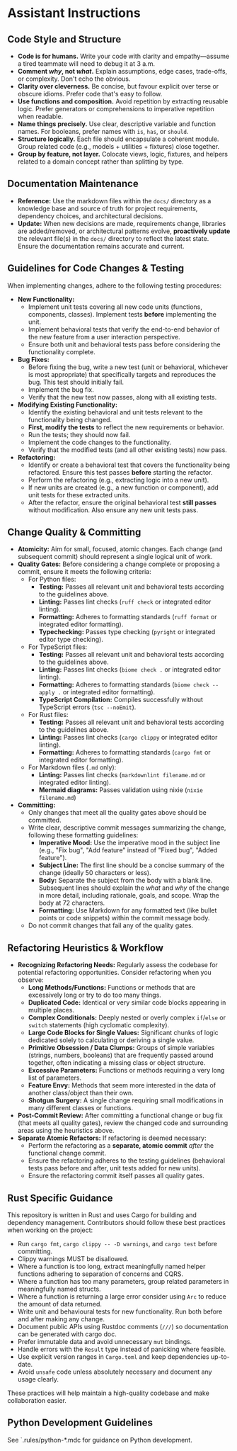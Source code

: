 # Assistant Instructions

## Code Style and Structure

* **Code is for humans.** Write your code with clarity and empathy—assume a tired teammate will need to debug it at 3 a.m.
* **Comment *why*, not *what*.** Explain assumptions, edge cases, trade-offs, or complexity. Don't echo the obvious.
* **Clarity over cleverness.** Be concise, but favour explicit over terse or obscure idioms. Prefer code that's easy to follow.
* **Use functions and composition.** Avoid repetition by extracting reusable logic. Prefer generators or comprehensions to imperative repetition when readable.
* **Name things precisely.** Use clear, descriptive variable and function names. For booleans, prefer names with `is`, `has`, or `should`.
* **Structure logically.** Each file should encapsulate a coherent module. Group related code (e.g., models + utilities + fixtures) close together.
* **Group by feature, not layer.** Colocate views, logic, fixtures, and helpers related to a domain concept rather than splitting by type.

## Documentation Maintenance

*   **Reference:** Use the markdown files within the `docs/` directory as a knowledge base and source of truth for project requirements, dependency choices, and architectural decisions.
*   **Update:** When new decisions are made, requirements change, libraries are added/removed, or architectural patterns evolve, **proactively update** the relevant file(s) in the `docs/` directory to reflect the latest state. Ensure the documentation remains accurate and current.

## Guidelines for Code Changes & Testing

When implementing changes, adhere to the following testing procedures:

* **New Functionality:**
  * Implement unit tests covering all new code units (functions, components, classes). Implement tests **before** implementing the unit.
  * Implement behavioral tests that verify the end-to-end behavior of the new feature from a user interaction perspective.
  * Ensure both unit and behavioral tests pass before considering the functionality complete.
* **Bug Fixes:**
  * Before fixing the bug, write a new test (unit or behavioral, whichever is most appropriate) that specifically targets and reproduces the bug. This test should initially fail.
  * Implement the bug fix.
  * Verify that the new test now passes, along with all existing tests.
* **Modifying Existing Functionality:**
  * Identify the existing behavioral and unit tests relevant to the functionality being changed.
  * **First, modify the tests** to reflect the new requirements or behavior.
  * Run the tests; they should now fail.
  * Implement the code changes to the functionality.
  * Verify that the modified tests (and all other existing tests) now pass.
* **Refactoring:**
  * Identify or create a behavioral test that covers the functionality being refactored. Ensure this test passes **before** starting the refactor.
  * Perform the refactoring (e.g., extracting logic into a new unit).
  * If new units are created (e.g., a new function or component), add unit tests for these extracted units.
  * After the refactor, ensure the original behavioral test **still passes** without modification. Also ensure any new unit tests pass.

## Change Quality & Committing

* **Atomicity:** Aim for small, focused, atomic changes. Each change (and subsequent commit) should represent a single logical unit of work.
* **Quality Gates:** Before considering a change complete or proposing a commit, ensure it meets the following criteria:
  * For Python files:
    * **Testing:** Passes all relevant unit and behavioral tests according to the guidelines above.
    * **Linting:** Passes lint checks (`ruff check` or integrated editor linting).
    * **Formatting:** Adheres to formatting standards (`ruff format` or integrated editor formatting).
    * **Typechecking:** Passes type checking (`pyright` or integrated editor type checking).
  * For TypeScript files:
    * **Testing:** Passes all relevant unit and behavioral tests according to the guidelines above.
    * **Linting:** Passes lint checks (`biome check .` or integrated editor linting).
    * **Formatting:** Adheres to formatting standards (`biome check --apply .` or integrated editor formatting).
    * **TypeScript Compilation:** Compiles successfully without TypeScript errors (`tsc --noEmit`).
  * For Rust files:
    * **Testing:** Passes all relevant unit and behavioral tests according to the guidelines above.
    * **Linting:** Passes lint checks (`cargo clippy` or integrated editor linting).
    * **Formatting:** Adheres to formatting standards (`cargo fmt` or integrated editor formatting).
  * For Markdown files (`.md` only):
    * **Linting:** Passes lint checks (`markdownlint filename.md` or integrated editor linting).
    * **Mermaid diagrams:** Passes validation using nixie (`nixie filename.md`)
* **Committing:**
  * Only changes that meet all the quality gates above should be committed.
  * Write clear, descriptive commit messages summarizing the change, following these formatting guidelines:
    * **Imperative Mood:** Use the imperative mood in the subject line (e.g., "Fix bug", "Add feature" instead of "Fixed bug", "Added feature").
    * **Subject Line:** The first line should be a concise summary of the change (ideally 50 characters or less).
    * **Body:** Separate the subject from the body with a blank line. Subsequent lines should explain the *what* and *why* of the change in more detail, including rationale, goals, and scope. Wrap the body at 72 characters.
    * **Formatting:** Use Markdown for any formatted text (like bullet points or code snippets) within the commit message body.
  * Do not commit changes that fail any of the quality gates.

## Refactoring Heuristics & Workflow

* **Recognizing Refactoring Needs:** Regularly assess the codebase for potential refactoring opportunities. Consider refactoring when you observe:
  * **Long Methods/Functions:** Functions or methods that are excessively long or try to do too many things.
  * **Duplicated Code:** Identical or very similar code blocks appearing in multiple places.
  * **Complex Conditionals:** Deeply nested or overly complex `if`/`else` or `switch` statements (high cyclomatic complexity).
  * **Large Code Blocks for Single Values:** Significant chunks of logic dedicated solely to calculating or deriving a single value.
  * **Primitive Obsession / Data Clumps:** Groups of simple variables (strings, numbers, booleans) that are frequently passed around together, often indicating a missing class or object structure.
  * **Excessive Parameters:** Functions or methods requiring a very long list of parameters.
  * **Feature Envy:** Methods that seem more interested in the data of another class/object than their own.
  * **Shotgun Surgery:** A single change requiring small modifications in many different classes or functions.
* **Post-Commit Review:** After committing a functional change or bug fix (that meets all quality gates), review the changed code and surrounding areas using the heuristics above.
* **Separate Atomic Refactors:** If refactoring is deemed necessary:
  * Perform the refactoring as a **separate, atomic commit** *after* the functional change commit.
  * Ensure the refactoring adheres to the testing guidelines (behavioral tests pass before and after, unit tests added for new units).
  * Ensure the refactoring commit itself passes all quality gates.

## Rust Specific Guidance

This repository is written in Rust and uses Cargo for building and dependency management. Contributors should follow these best practices when working on the project:

* Run `cargo fmt`, `cargo clippy -- -D warnings`, and `cargo test` before committing.
* Clippy warnings MUST be disallowed.
* Where a function is too long, extract meaningfully named helper functions adhering to separation of concerns and CQRS.
* Where a function has too many parameters, group related parameters in meaningfully named structs.
* Where a function is returning a large error consider using `Arc` to reduce the amount of data returned.
* Write unit and behavioural tests for new functionality. Run both before and after making any change.
* Document public APIs using Rustdoc comments (`///`) so documentation can be generated with cargo doc.
* Prefer immutable data and avoid unnecessary `mut` bindings.
* Handle errors with the `Result` type instead of panicking where feasible.
* Use explicit version ranges in `Cargo.toml` and keep dependencies up-to-date.
* Avoid `unsafe` code unless absolutely necessary and document any usage clearly.

These practices will help maintain a high-quality codebase and make collaboration easier.

## Python Development Guidelines

See `.rules/python-*.mdc for guidance on Python development.
